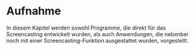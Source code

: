 # Aufnahme

In diesem Kapitel werden sowohl Programme, die direkt für das Screencasting entwickelt wurden, als auch
Anwendungen, die nebenbei noch mit einer Screencasting-Funktion ausgestattet wurden, vorgestellt. 
